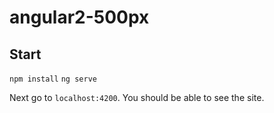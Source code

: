 # angular2-500px

## Start

`npm install`
`ng serve`

Next go to `localhost:4200`. You should be able to see the site.
